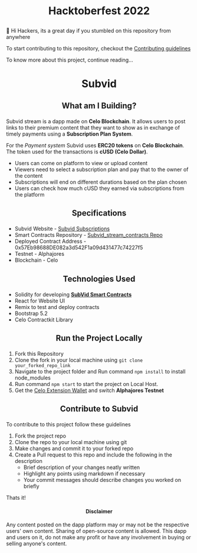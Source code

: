 # <p align="center">Hacktoberfest 2022</p>
👋 Hi Hackers, its a great day if you stumbled on this repository from anywhere 

To start contributing to this repository, checkout the [Contributing guidelines](https://github.com/aditya172926/Subvid_stream/blob/main/CONTRIBUTING.md)

To know more about this project, continue reading...

# <p align="center">Subvid</p>

## <p align="center">What am I Building?</p>

Subvid stream is a dapp made on **Celo Blockchain**. It allows users to post links to their premium content that they want to show as in exchange of timely payments using a **Subscription Plan System**. 

For the *Payment system* Subvid uses **ERC20 tokens** on **Celo Blockchain**. The token used for the transactions is **cUSD (Celo Dollar)**.

- Users can come on platform to view or upload content
- Viewers need to select a subscription plan and pay that to the owner of the content
- Subscriptions will end on different durations based on the plan chosen
- Users can check how much cUSD they earned via subscriptions from the platform

## <p align="center">Specifications</p>
- Subvid Website - [Subvid Subscriptions](https://subvid-stream.vercel.app/)
- Smart Contracts Repository - [Subvid_stream_contracts Repo](https://github.com/aditya172926/Subvid_stream_contracts)
- Deployed Contract Address - 0x57Eb98688DE082a3d542F1a09d431477c74227f5
- Testnet - Alphajores
- Blockchain - Celo

## <p align="center">Technologies Used</p>
- Solidity for developing **[SubVid Smart Contracts](https://github.com/aditya172926/Subvid_stream_contracts)**
- React for Website UI
- Remix to test and deploy contracts
- Bootstrap 5.2
- Celo Contractkit Library

## <p align="center">Run the Project Locally</p>
1. Fork this Repository
2. Clone the fork in your local machine using `git clone your_forked_repo_link`
3. Navigate to the project folder and Run command `npm install` to install node_modules
4. Run command `npm start` to start the project on Local Host.
5. Get the [Celo Extension Wallet](https://chrome.google.com/webstore/detail/celoextensionwallet/kkilomkmpmkbdnfelcpgckmpcaemjcdh?hl=en) and switch **Alphajores Testnet**

## <p align="center">Contribute to Subvid</p>
To contribute to this project follow these guidelines
1. Fork the project repo
2. Clone the repo to your local machine using git
3. Make changes and commit it to your forked repo
4. Create a Pull request to this repo and include the following in the description
    - Brief description of your changes neatly written
    - Highlight any points using markdown if necessary
    - Your commit messages should describe changes you worked on briefly
    
Thats it!

#### <p align="center">Disclaimer</p>
Any content posted on the dapp platform may or may not be the respective users' own content. Sharing of open-source content is allowed. This dapp and users on it, do not make any profit or have any involvement in buying or selling anyone's content.
